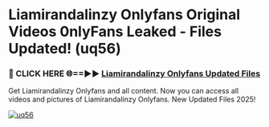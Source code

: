 # Liamirandalinzy Onlyfans Original Videos 0nlyFans Leaked - Files Updated! (uq56)

<h3>🔴 CLICK HERE 🌐==►► <a href="https://tinyurl.com/2m67pmp6" rel="nofollow">Liamirandalinzy Onlyfans Updated Files</a></h3>

Get Liamirandalinzy Onlyfans and all content. Now you can access all videos and pictures of Liamirandalinzy Onlyfans. New Updated Files 2025!

[![uq56](https://i.imgur.com/H4QAA4z.gif)](https://tinyurl.com/2m67pmp6)